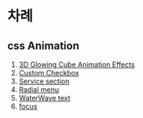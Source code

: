# 차례

## css Animation

1. <a href="https://github.com/Self-Study-Programing/AnimationAndInteractive/tree/master/cssAnimation/3D%20Glowing%20Cube%20Animation%20Effects">3D Glowing Cube Animation Effects</a>
2. <a href="https://github.com/Self-Study-Programing/AnimationAndInteractive/tree/master/cssAnimation/Custom%20Checkbox">Custom Checkbox</a>
3. <a href="https://github.com/Self-Study-Programing/AnimationAndInteractive/tree/master/cssAnimation/ServicesSection">Service section</a>
4. <a href="https://github.com/Self-Study-Programing/AnimationAndInteractive/tree/master/cssAnimation/Simple%20Radial%20Menu">Radial menu</a>
5. <a href="https://github.com/Self-Study-Programing/AnimationAndInteractive/tree/master/cssAnimation/WaterWaveText">WaterWave text</a>
6. <a href="https://github.com/Self-Study-Programing/AnimationAndInteractive/tree/master/cssAnimation/focus">focus</a>
